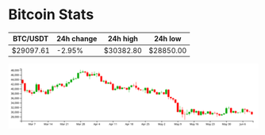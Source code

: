 # Bitcoin Stats

BTC/USDT|24h change|24h high|24h low|
|---|---|---|---|
|$29097.61|-2.95%|$30382.80|$28850.00|

<img src="./chart.svg">
